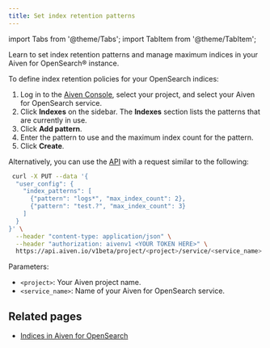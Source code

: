 ```yaml
---
title: Set index retention patterns
---
```


import Tabs from '@theme/Tabs';
import TabItem from '@theme/TabItem';

Learn to set index retention patterns and manage maximum indices in your Aiven for OpenSearch® instance.

To define index retention policies for your OpenSearch indices:

<Tabs groupId="retention-method">
<TabItem value="Console" label="Console" default>

1. Log in to the [Aiven Console](https://console.aiven.io), select your project,
   and select your Aiven for OpenSearch service.
1. Click **Indexes** on the sidebar.
   The **Indexes** section lists the patterns that are currently in use.
1. Click **Add pattern**.
1. Enter the pattern to use and the maximum index count for the pattern.
1. Click **Create**.

</TabItem>
<TabItem value="API" label="API">

Alternatively, you can use the [API](https://api.aiven.io/doc/) with a request similar
to the following:

```bash
 curl -X PUT --data '{
  "user_config": {
    "index_patterns": [
      {"pattern": "logs*", "max_index_count": 2},
      {"pattern": "test.?", "max_index_count": 3}
    ]
  }
}' \
  --header "content-type: application/json" \
  --header "authorization: aivenv1 <YOUR TOKEN HERE>" \
  https://api.aiven.io/v1beta/project/<project>/service/<service_name>

```

Parameters:

- `<project>`: Your Aiven project name.
- `<service_name>`: Name of your Aiven for OpenSearch service.

</TabItem>
</Tabs>

## Related pages

- [Indices in Aiven for OpenSearch](/docs/products/opensearch/concepts/indices)

